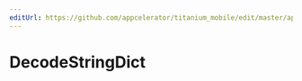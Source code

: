 ```yaml
---
editUrl: https://github.com/appcelerator/titanium_mobile/edit/master/apidoc/Titanium/Codec/Codec.yml
---
```

# DecodeStringDict

<TypeHeader/>

<ApiDocs/>
